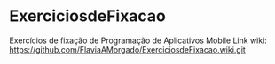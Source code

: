 # ExerciciosdeFixacao
Exercícios de fixação de Programação de Aplicativos Mobile
 Link wiki: https://github.com/FlaviaAMorgado/ExerciciosdeFixacao.wiki.git
